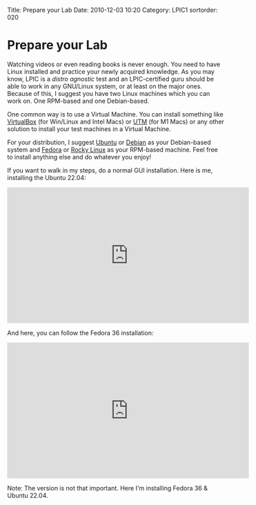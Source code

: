 Title: Prepare your Lab
Date: 2010-12-03 10:20
Category: LPIC1
sortorder: 020

# Prepare your Lab
Watching videos or even reading books is never enough. You need to have Linux installed and practice your newly acquired knowledge. As you may know, LPIC is a *distro agnostic* test and an LPIC-certified guru should be able to work in any GNU/Linux system, or at least on the major ones. Because of this, I suggest you have two Linux machines which you can work on. One RPM-based and one Debian-based. 

One common way is to use a Virtual Machine. You can install something like [VirtualBox](https://www.virtualbox.org) (for Win/Linux and Intel Macs) or [UTM](https://mac.getutm.app) (for M1 Macs) or any other solution to install your test machines in a Virtual Machine. 

For your distribution, I suggest [Ubuntu](https://ubuntu.com) or [Debian](https://www.debian.org) as your Debian-based system and [Fedora](https://getfedora.org) or [Rocky Linux](https://rockylinux.org) as your RPM-based machine. Feel free to install anything else and do whatever you enjoy!

If you want to walk in my steps, do a normal GUI installation. Here is me, installing the Ubuntu 22.04:

<iframe width="560" height="315" src="https://www.youtube.com/embed/dm_1z7dLAuQ" title="YouTube video player" frameborder="0" allow="accelerometer; autoplay; clipboard-write; encrypted-media; gyroscope; picture-in-picture" allowfullscreen></iframe>

And here, you can follow the Fedora 36 installation:

<iframe width="560" height="315" src="https://www.youtube.com/embed/LhvhEtzkb9w" title="YouTube video player" frameborder="0" allow="accelerometer; autoplay; clipboard-write; encrypted-media; gyroscope; picture-in-picture" allowfullscreen></iframe>


Note: The version is not that important. Here I'm installing Fedora 36 & Ubuntu 22.04. 
